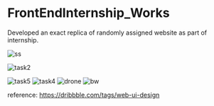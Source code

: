 # FrontEndInternship_Works
Developed an exact replica of randomly assigned website as part of internship.  



![ss](https://github.com/MnkshiSuresh/FrontEnd_InternshipTask/assets/119519427/ccb87dd7-5bf4-47ae-bc77-704285778720)

![task2](https://github.com/user-attachments/assets/0567894f-7f2a-4227-8930-94264c3aa49c)

![task5](https://github.com/user-attachments/assets/8e1e8d21-cc8e-4afd-b648-f461474e4cf3)
![task4](https://github.com/user-attachments/assets/a07c1997-e04a-4271-8617-a563f38e1251)
![drone](https://github.com/user-attachments/assets/1b401b38-7b02-46b0-95c2-72dc6bcbd8c4)
![bw](https://github.com/user-attachments/assets/1ebe1b27-965e-4ee6-be47-186b67e7f3ef)

reference: https://dribbble.com/tags/web-ui-design
